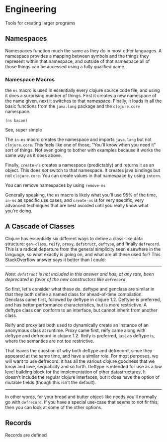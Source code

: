 # Engineering
Tools for creating larger programs

## Namespaces
Namespaces function much the same as they do in most other languages. A namespace provides a mapping between symbols and the things they represent within that namespace, and outside of that namespace all of those things can be accessed using a fully qualified name.

### Namespace Macros
the `ns` macro is used in essentially every clojure source code file, and using it does a surprising number of things. First it creates a new namespace of the name given, next it switches to that namespace. Finally, it loads in all the basic functions from the `java.lang` package and the `clojure.core` namespace.

    (ns bacon)

See, super simple

The `in-ns` macro creates the namespace and imports `java.lang` but not `clojure.core`. This feels like one of those, "You'll know when you need it" sort of things. Not even going to bother with examples because it works the same way as it does above.

Finally, `create-ns` creates a namespace (predictably) and returns it as an object. This does *not* switch to that namespace. It creates java bindings but not `clojure.core`. You can create values in that namespace by using `intern`.

You can remove namespaces by using `remove-ns`

Generally speaking, the `ns` macro is likely what you'll use 95% of the time, `in-ns` as specific use cases, and `create-ns` is for very specific, very advanced techniques that are best avoided until you really know what you're doing.

## A Cascade of Classes
Clojure has essentially six different ways to define a class-like data structure: `gen-class`, `reify`, `proxy`, `defstruct`, `deftype`, and finally `defrecord`. This is a radical departure from the general simplicity seen elsewhere in the language, so what exactly is going on, and what are all these used for? This StackOverflow answer says it better than I could:

---

*Note: `defstruct` is not included in this answer and has, at any rate, been deprecated in favor of the new constructors like `defrecord`*

So first, let's consider what these do. deftype and genclass are similar in that they both define a named class for ahead-of-time compilation. Genclass came first, followed by deftype in clojure 1.2. Deftype is preferred, and has better performance characteristics, but is more restrictive. A deftype class can conform to an interface, but cannot inherit from another class.

Reify and proxy are both used to dynamically create an instance of an anonymous class at runtime. Proxy came first, reify came along with deftype and defrecord in clojure 1.2. Reify is preferred, just as deftype is, where the semantics are not too restrictive.

That leaves the question of why both deftype and defrecord, since they appeared at the same time, and have a similar role. For most purposes, we will want to use defrecord: it has all the various clojure goodness that we know and love, sequability and so forth. Deftype is intended for use as a low level building block for the implementation of other datastructures. It doesn't include the regular clojure interfaces, but it does have the option of mutable fields (though this isn't the default).

---

In other words, for your bread and butter object-like needs you'll normally go with `defrecord`. If you have a special use-case that seems to not fir this, then you can look at some of the other options.

## Records
Records are defined 
